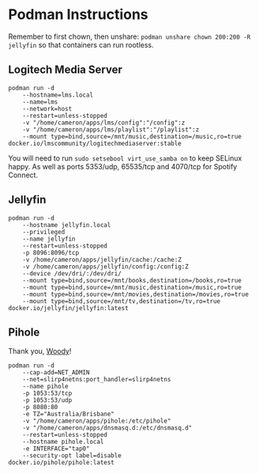 # Podman Instructions 
Remember to first chown, then unshare: `podman unshare chown 200:200 -R jellyfin` so that containers can run rootless.

## Logitech Media Server
```
podman run -d
	--hostname=lms.local
	--name=lms
	--network=host
	--restart=unless-stopped
	-v "/home/cameron/apps/lms/config":"/config":z
	-v "/home/cameron/apps/lms/playlist":"/playlist":z
	--mount type=bind,source=/mnt/music,destination=/music,ro=true
docker.io/lmscommunity/logitechmediaserver:stable
```

You will need to run `sudo setsebool virt_use_samba on` to keep SELinux happy. As well as ports 5353/udp, 65535/tcp and 4070/tcp for Spotify Connect.

## Jellyfin
```
podman run -d
	--hostname jellyfin.local
	--privileged 
	--name jellyfin
	--restart=unless-stopped
	-p 8096:8096/tcp
	-v /home/cameron/apps/jellyfin/cache:/cache:Z
	-v /home/cameron/apps/jellyfin/config:/config:Z
	--device /dev/dri/:/dev/dri/
	--mount type=bind,source=/mnt/books,destination=/books,ro=true
	--mount type=bind,source=/mnt/music,destination=/music,ro=true
	--mount type=bind,source=/mnt/movies,destination=/movies,ro=true
	--mount type=bind,source=/mnt/tv,destination=/tv,ro=true
docker.io/jellyfin/jellyfin:latest
```

## Pihole
Thank you, [Woody](https://b-woody.com/posts/2022-05-12-pihole-on-a-rootless-podman-container/)!
```
podman run -d
    --cap-add=NET_ADMIN
    --net=slirp4netns:port_handler=slirp4netns
    --name pihole
    -p 1053:53/tcp
    -p 1053:53/udp
    -p 8080:80
    -e TZ="Australia/Brisbane"
    -v "/home/cameron/apps/pihole:/etc/pihole"
    -v "/home/cameron/apps/dnsmasq.d:/etc/dnsmasq.d"
    --restart=unless-stopped
    --hostname pihole.local
    -e INTERFACE="tap0"
    --security-opt label=disable
docker.io/pihole/pihole:latest
```
